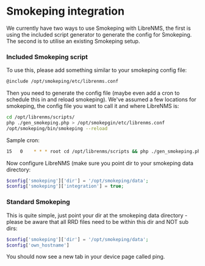 # Smokeping integration

We currently have two ways to use Smokeping with LibreNMS, the first is using the included script generator to generate the config for Smokeping. The 
second is to utilise an existing Smokeping setup.

### Included Smokeping script

To use this, please add something similar to your smokeping config file:

```bash
@include /opt/smokeping/etc/librenms.conf
```

Then you need to generate the config file (maybe even add a cron to schedule this in and reload smokeping). We've assumed a few locations for smokeping, the config file you want 
to call it and where LibreNMS is:

```bash
cd /opt/librenms/scripts/
php ./gen_smokeping.php > /opt/smokepgin/etc/librenms.conf
/opt/smokeping/bin/smokeping --reload
```

Sample cron:

```bash
15   0    * * * root cd /opt/librenms/scripts && php ./gen_smokeping.php > /opt/smokepgin/etc/librenms.conf && /opt/smokeping/bin/smokeping --reload >> /dev/null 2>&1
```

Now configure LibreNMS (make sure you point dir to your smokeping data directory:

```php
$config['smokeping']['dir'] = '/opt/smokeping/data';
$config['smokeping']['integration'] = true;
```

### Standard Smokeping

This is quite simple, just point your dir at the smokeping data directory - please be aware that all RRD files need to be within this dir and NOT sub dirs:

```php
$config['smokeping']['dir'] = '/opt/smokeping/data';
$config['own_hostname']
```

You should now see a new tab in your device page called ping.
